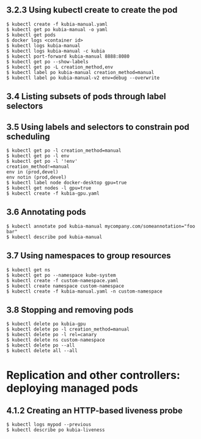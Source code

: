 ## 3.2.3 Using kubectl create to create the pod
```
$ kubectl create -f kubia-manual.yaml
$ kubectl get po kubia-manual -o yaml
$ kubectl get pods
$ docker logs <container id>
$ kubectl logs kubia-manual
$ kubectl logs kubia-manual -c kubia
$ kubectl port-forward kubia-manual 8888:8080
$ kubectl get po --show-labels
$ kubectl get po -L creation_method,env
$ kubectl label po kubia-manual creation_method=manual
$ kubectl label po kubia-manual-v2 env=debug --overwrite
```
## 3.4 Listing subsets of pods through label selectors
## 3.5 Using labels and selectors to constrain pod scheduling
```
$ kubectl get po -l creation_method=manual
$ kubectl get po -l env
$ kubectl get po -l '!env'
creation_method!=manual 
env in (prod,devel)
env notin (prod,devel)
$ kubectl label node docker-desktop gpu=true
$ kubectl get nodes -l gpu=true
$ kubectl create -f kubia-gpu.yaml
```
## 3.6 Annotating pods
```
$ kubectl annotate pod kubia-manual mycompany.com/someannotation="foo bar"
$ kubectl describe pod kubia-manual
```
## 3.7 Using namespaces to group resources
```
$ kubectl get ns
$ kubectl get po --namespace kube-system
$ kubectl create -f custom-namespace.yaml
$ kubectl create namespace custom-namespace
$ kubectl create -f kubia-manual.yaml -n custom-namespace
```
## 3.8 Stopping and removing pods
```
$ kubectl delete po kubia-gpu
$ kubectl delete po -l creation_method=manual
$ kubectl delete po -l rel=canary
$ kubectl delete ns custom-namespace
$ kubectl delete po --all
$ kubectl delete all --all
```
# Replication and other controllers: deploying managed pods
## 4.1.2 Creating an HTTP-based liveness probe
```
$ kubectl logs mypod --previous
$ kubectl describe po kubia-liveness
```